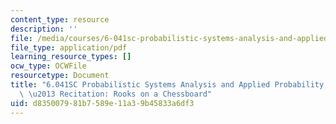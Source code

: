 ```yaml
---
content_type: resource
description: ''
file: /media/courses/6-041sc-probabilistic-systems-analysis-and-applied-probability-fall-2013/d835007981b7589e11a39b45833a6df3_MIT6_041SCF13_Rooks_on_a_Chessboard_300k.pdf
file_type: application/pdf
learning_resource_types: []
ocw_type: OCWFile
resourcetype: Document
title: "6.041SC Probabilistic Systems Analysis and Applied Probability, Fall 2013Transcript\
  \ \u2013 Recitation: Rooks on a Chessboard"
uid: d8350079-81b7-589e-11a3-9b45833a6df3
---
```

